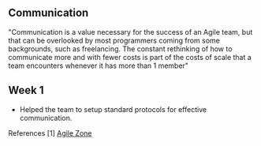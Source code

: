 
## Communication

"Communication is a value necessary for the success of an Agile team, but that can be overlooked by most programmers coming from some backgrounds, such as freelancing. The constant rethinking of how to communicate more and with fewer costs is part of the costs of scale that a team encounters whenever it has more than 1 member"

## Week 1
+ Helped the team to setup standard protocols for effective communication.

References
[1] [Agile Zone](https://dzone.com/articles/xp-values-communication)
